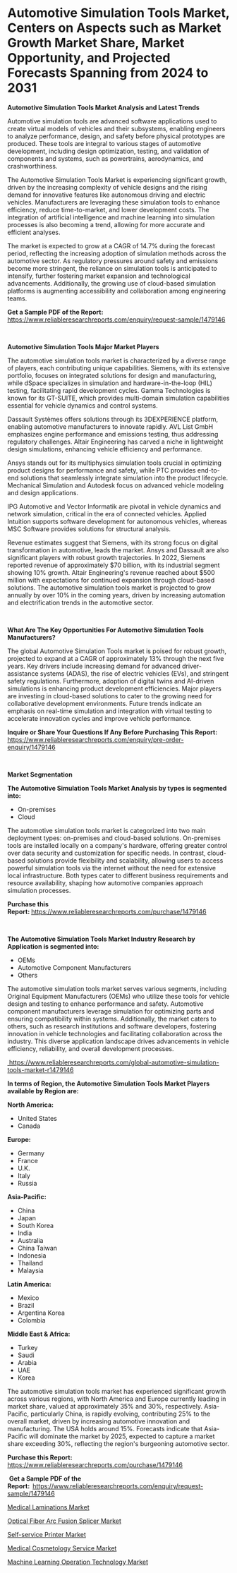 <p><h1>Automotive Simulation Tools Market, Centers on Aspects such as Market Growth Market Share, Market Opportunity, and Projected Forecasts Spanning from 2024 to 2031</h1></p><p><strong>Automotive Simulation Tools Market Analysis and Latest Trends</strong></p>
<p><p>Automotive simulation tools are advanced software applications used to create virtual models of vehicles and their subsystems, enabling engineers to analyze performance, design, and safety before physical prototypes are produced. These tools are integral to various stages of automotive development, including design optimization, testing, and validation of components and systems, such as powertrains, aerodynamics, and crashworthiness.</p><p>The Automotive Simulation Tools Market is experiencing significant growth, driven by the increasing complexity of vehicle designs and the rising demand for innovative features like autonomous driving and electric vehicles. Manufacturers are leveraging these simulation tools to enhance efficiency, reduce time-to-market, and lower development costs. The integration of artificial intelligence and machine learning into simulation processes is also becoming a trend, allowing for more accurate and efficient analyses.</p><p>The market is expected to grow at a CAGR of 14.7% during the forecast period, reflecting the increasing adoption of simulation methods across the automotive sector. As regulatory pressures around safety and emissions become more stringent, the reliance on simulation tools is anticipated to intensify, further fostering market expansion and technological advancements. Additionally, the growing use of cloud-based simulation platforms is augmenting accessibility and collaboration among engineering teams.</p></p>
<p><strong>Get a Sample PDF of the Report:&nbsp;</strong> <a href="https://www.reliableresearchreports.com/enquiry/request-sample/1479146?utm_campaign=4&utm_medium=2&utm_source=Github&utm_content=ia&utm_term=28092024&utm_id=automotive-simulation-tools">https://www.reliableresearchreports.com/enquiry/request-sample/1479146</a></p>
<p>&nbsp;</p>
<p><strong>Automotive Simulation Tools Major Market Players</strong></p>
<p><p>The automotive simulation tools market is characterized by a diverse range of players, each contributing unique capabilities. Siemens, with its extensive portfolio, focuses on integrated solutions for design and manufacturing, while dSpace specializes in simulation and hardware-in-the-loop (HIL) testing, facilitating rapid development cycles. Gamma Technologies is known for its GT-SUITE, which provides multi-domain simulation capabilities essential for vehicle dynamics and control systems.</p><p>Dassault Systèmes offers solutions through its 3DEXPERIENCE platform, enabling automotive manufacturers to innovate rapidly. AVL List GmbH emphasizes engine performance and emissions testing, thus addressing regulatory challenges. Altair Engineering has carved a niche in lightweight design simulations, enhancing vehicle efficiency and performance.</p><p>Ansys stands out for its multiphysics simulation tools crucial in optimizing product designs for performance and safety, while PTC provides end-to-end solutions that seamlessly integrate simulation into the product lifecycle. Mechanical Simulation and Autodesk focus on advanced vehicle modeling and design applications.</p><p>IPG Automotive and Vector Informatik are pivotal in vehicle dynamics and network simulation, critical in the era of connected vehicles. Applied Intuition supports software development for autonomous vehicles, whereas MSC Software provides solutions for structural analysis.</p><p>Revenue estimates suggest that Siemens, with its strong focus on digital transformation in automotive, leads the market. Ansys and Dassault are also significant players with robust growth trajectories. In 2022, Siemens reported revenue of approximately $70 billion, with its industrial segment showing 10% growth. Altair Engineering's revenue reached about $500 million with expectations for continued expansion through cloud-based solutions. The automotive simulation tools market is projected to grow annually by over 10% in the coming years, driven by increasing automation and electrification trends in the automotive sector.</p></p>
<p>&nbsp;</p>
<p><strong>What Are The Key Opportunities For Automotive Simulation Tools Manufacturers?</strong></p>
<p><p>The global Automotive Simulation Tools market is poised for robust growth, projected to expand at a CAGR of approximately 13% through the next five years. Key drivers include increasing demand for advanced driver-assistance systems (ADAS), the rise of electric vehicles (EVs), and stringent safety regulations. Furthermore, adoption of digital twins and AI-driven simulations is enhancing product development efficiencies. Major players are investing in cloud-based solutions to cater to the growing need for collaborative development environments. Future trends indicate an emphasis on real-time simulation and integration with virtual testing to accelerate innovation cycles and improve vehicle performance.</p></p>
<p><strong>Inquire or Share Your Questions If Any Before Purchasing This Report:</strong> <a href="https://www.reliableresearchreports.com/enquiry/pre-order-enquiry/1479146?utm_campaign=4&utm_medium=2&utm_source=Github&utm_content=ia&utm_term=28092024&utm_id=automotive-simulation-tools">https://www.reliableresearchreports.com/enquiry/pre-order-enquiry/1479146</a></p>
<p>&nbsp;</p>
<p><strong>Market Segmentation</strong></p>
<p><strong>The Automotive Simulation Tools Market Analysis by types is segmented into:</strong></p>
<p><ul><li>On-premises</li><li>Cloud</li></ul></p>
<p><p>The automotive simulation tools market is categorized into two main deployment types: on-premises and cloud-based solutions. On-premises tools are installed locally on a company's hardware, offering greater control over data security and customization for specific needs. In contrast, cloud-based solutions provide flexibility and scalability, allowing users to access powerful simulation tools via the internet without the need for extensive local infrastructure. Both types cater to different business requirements and resource availability, shaping how automotive companies approach simulation processes.</p></p>
<p><strong>Purchase this Report:&nbsp;</strong><a href="https://www.reliableresearchreports.com/purchase/1479146?utm_campaign=4&utm_medium=2&utm_source=Github&utm_content=ia&utm_term=28092024&utm_id=automotive-simulation-tools">https://www.reliableresearchreports.com/purchase/1479146</a></p>
<p>&nbsp;</p>
<p><strong>The Automotive Simulation Tools Market Industry Research by Application is segmented into:</strong></p>
<p><ul><li>OEMs</li><li>Automotive Component Manufacturers</li><li>Others</li></ul></p>
<p><p>The automotive simulation tools market serves various segments, including Original Equipment Manufacturers (OEMs) who utilize these tools for vehicle design and testing to enhance performance and safety. Automotive component manufacturers leverage simulation for optimizing parts and ensuring compatibility within systems. Additionally, the market caters to others, such as research institutions and software developers, fostering innovation in vehicle technologies and facilitating collaboration across the industry. This diverse application landscape drives advancements in vehicle efficiency, reliability, and overall development processes.</p></p>
<p><a href="https://www.reliableresearchreports.com/global-automotive-simulation-tools-market-r1479146?utm_campaign=4&utm_medium=2&utm_source=Github&utm_content=ia&utm_term=28092024&utm_id=automotive-simulation-tools">&nbsp;https://www.reliableresearchreports.com/global-automotive-simulation-tools-market-r1479146</a></p>
<p><strong>In terms of Region, the Automotive Simulation Tools Market Players available by Region are:</strong></p>
<p>
    <p> <strong> North America: </strong>
        <ul>
            <li>United States</li>
            <li>Canada</li>
        </ul>
        </p> 
    <p> <strong> Europe: </strong>
        <ul>
            <li>Germany</li>
            <li>France</li>
            <li>U.K.</li>
            <li>Italy</li>
            <li>Russia</li>
        </ul>
        </p> 
    <p> <strong> Asia-Pacific: </strong>
        <ul>
            <li>China</li>
            <li>Japan</li>
            <li>South Korea</li>
            <li>India</li>
            <li>Australia</li>
            <li>China Taiwan</li>
            <li>Indonesia</li>
            <li>Thailand</li>
            <li>Malaysia</li>
        </ul>
        </p> 
    <p> <strong> Latin America: </strong>
        <ul>
            <li>Mexico</li>
            <li>Brazil</li>
            <li>Argentina Korea</li>
            <li>Colombia</li>
        </ul>
        </p> 
    <p> <strong> Middle East & Africa: </strong>
        <ul>
            <li>Turkey</li>
            <li>Saudi</li>
            <li>Arabia</li>
            <li>UAE</li>
            <li>Korea</li>
        </ul>
    </p>
    </p>
<p><p>The automotive simulation tools market has experienced significant growth across various regions, with North America and Europe currently leading in market share, valued at approximately 35% and 30%, respectively. Asia-Pacific, particularly China, is rapidly evolving, contributing 25% to the overall market, driven by increasing automotive innovation and manufacturing. The USA holds around 15%. Forecasts indicate that Asia-Pacific will dominate the market by 2025, expected to capture a market share exceeding 30%, reflecting the region's burgeoning automotive sector.</p></p>
<p><strong>Purchase this Report: </strong><a href="https://www.reliableresearchreports.com/purchase/1479146?utm_campaign=4&utm_medium=2&utm_source=Github&utm_content=ia&utm_term=28092024&utm_id=automotive-simulation-tools">https://www.reliableresearchreports.com/purchase/1479146</a></p>
<p>&nbsp;<strong>Get a Sample PDF of the Report:&nbsp;&nbsp;</strong><a href="https://www.reliableresearchreports.com/enquiry/request-sample/1479146?utm_campaign=4&utm_medium=2&utm_source=Github&utm_content=ia&utm_term=28092024&utm_id=automotive-simulation-tools">https://www.reliableresearchreports.com/enquiry/request-sample/1479146</a></p>
<p><strong></strong></p>
<p><p><a href="https://www.linkedin.com/pulse/medical-laminations-market-trends-focusing-insight-forecast-8skae?trackingId=mO%2B5SuwAQPae3NNOIDE%2FFw%3D%3D&utm_campaign=4&utm_medium=2&utm_source=Github&utm_content=ia&utm_term=28092024&utm_id=automotive-simulation-tools">Medical Laminations Market</a></p><p><a href="https://github.com/HeatherFernandez476/Market-Research-Report-List-1/blob/main/optical-fiber-arc-fusion-splicer-market.md?utm_campaign=4&utm_medium=2&utm_source=Github&utm_content=ia&utm_term=28092024&utm_id=automotive-simulation-tools">Optical Fiber Arc Fusion Splicer Market</a></p><p><a href="https://issuu.com/reportprime-2/docs/self-service-printer-market-size-20_6930088ecfe938?utm_campaign=4&utm_medium=2&utm_source=Github&utm_content=ia&utm_term=28092024&utm_id=automotive-simulation-tools">Self-service Printer Market</a></p><p><a href="https://issuu.com/reportprime-2/docs/medical-cosmetology-service-market-_d20bb91f65ef36?utm_campaign=4&utm_medium=2&utm_source=Github&utm_content=ia&utm_term=28092024&utm_id=automotive-simulation-tools">Medical Cosmetology Service Market</a></p><p><a href="https://github.com/kathiestrine5ty/Market-Research-Report-List-1/blob/main/machine-learning-operation-technology-market.md?utm_campaign=4&utm_medium=2&utm_source=Github&utm_content=ia&utm_term=28092024&utm_id=automotive-simulation-tools">Machine Learning Operation Technology Market</a></p></p>